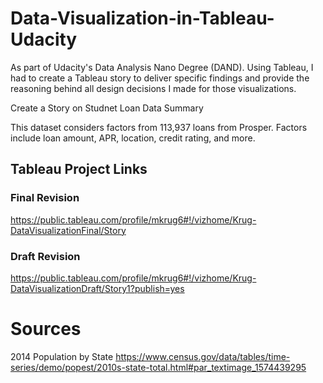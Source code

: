 # Data-Visualization-in-Tableau-Udacity

As part of Udacity's Data Analysis Nano Degree (DAND). Using Tableau, I had to create a Tableau story to deliver specific findings and provide the reasoning behind all design decisions I made for those visualizations.

Create a Story on Studnet Loan Data
Summary

This dataset considers factors from 113,937 loans from Prosper. Factors include loan amount, APR, location, credit rating, and more.

## Tableau Project Links

### Final Revision
https://public.tableau.com/profile/mkrug6#!/vizhome/Krug-DataVisualizationFinal/Story

### Draft Revision
https://public.tableau.com/profile/mkrug6#!/vizhome/Krug-DataVisualizationDraft/Story1?publish=yes




# Sources

2014 Population by State
https://www.census.gov/data/tables/time-series/demo/popest/2010s-state-total.html#par_textimage_1574439295
